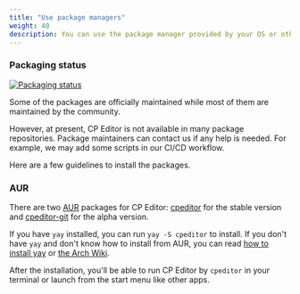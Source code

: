 ```yaml
---
title: "Use package managers"
weight: 40
description: You can use the package manager provided by your OS or other package managers to install CP Editor.
---
```


### Packaging status

[![Packaging status](https://repology.org/badge/vertical-allrepos/cpeditor.svg)](https://repology.org/project/cpeditor/versions)

Some of the packages are officially maintained while most of them are maintained by the community.

However, at present, CP Editor is not available in many package repositories. Package maintainers can contact us if any help is needed. For example, we may add some scripts in our CI/CD workflow.

Here are a few guidelines to install the packages.

### AUR

There are two [AUR](https://aur.archlinux.org/) packages for CP Editor: [cpeditor](https://aur.archlinux.org/packages/cpeditor/) for the stable version and [cpeditor-git](https://aur.archlinux.org/packages/cpeditor-git/) for the alpha version.

If you have `yay` installed, you can run `yay -S cpeditor` to install. If you don't have `yay` and don't know how to install from AUR, you can read [how to install yay](https://github.com/Jguer/yay#installation) or [the Arch Wiki](https://wiki.archlinux.org/index.php/Arch_User_Repository#Installing_and_upgrading_packages).

After the installation, you'll be able to run CP Editor by `cpeditor` in your terminal or launch from the start menu like other apps.

